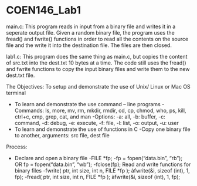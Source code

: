 # COEN146_Lab1

main.c:
This program reads in input from a binary file and writes it in a seperate output file. Given a random binary file, the program uses the fread() and fwrite() functions in order to read all the contents on the source file and the write it into the destination file. The files are then closed.

lab1.c:
This program does the same thing as main.c, but copies the content of src.txt into the dest.txt 10 bytes at a time. The code still uses the fread() and fwrite functions to copy the input binary files and write them to the new dest.txt file.

The Objectives:
To setup and demonstrate the use of Unix/ Linux or Mac OS terminal
- To learn and demonstrate the use command – line programs
    -Commands: ls, more, mv, rm, mkdir, rmdir, cd, cp, chmod, who, ps, kill, ctrl+c, cmp, grep, cat, and man
    -Options: -a: all, -b: buffer, -c: command, -d: debug, -e: execute, -f: file, -l: list, -o: output, -u: user
- To learn and demonstrate the use of functions in C
    -Copy one binary file to another, arguments: src file, dest file

Process:
- Declare and open a binary file
    -FILE *fp;
    -fp = fopen(“data.bin”, “rb”); OR fp = fopen(“data.bin”, “wb”);
    -fclose(fp);
Read and write functions for binary files
    -fwrite( ptr, int size, int n, FILE *fp ); àfwrite(&i, sizeof (int), 1, fp);
    -fread( ptr, int size, int n, FILE *fp ); àfwrite(&i, sizeof (int), 1, fp);
